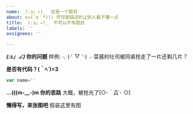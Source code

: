 ```yaml
---
name: _(:з」∠)_  这是一个题目
about: ε=(´ο｀*))) 尽可能描述的让别人看不懂一点
title: _(:з」∠)_  不可以不写题目
labels: ''
assignees: ''

---
```


**_(:з」∠)_  你的问题**
样例: ╮(╯▽╰)╭ 菜酱的吐司被同桌抢走了一片还剩几片？

**是否有代码？(｀ﾍ´)=3**
```javascript
var name=''
```
**...(((m-__-)m 你的思路**
大概，被抢光了[○･｀Д´･ ○]

**懒得写，来张图吧**
假装这里有图
![]()
